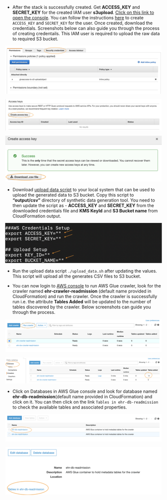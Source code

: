 - After the stack is successfully created. Get **ACCESS_KEY** and **SECRET_KEY** for the created IAM user **s3upload**. [Click on this link to open the console](https://console.aws.amazon.com/iam/home?#/users/s3upload). You can follow the instructions [here](https://docs.aws.amazon.com/IAM/latest/UserGuide/id_credentials_access-keys.html#Using_CreateAccessKey) to create `ACCESS_KEY` and `SECRET_KEY` for the user. Once created, download the credentials. Screenshots below can also guide you through the process of creating credentails. This IAM user is required to upload the raw data to required S3 bucket.

![Create Credentials](images/1.png)

![Create Credentials](images/2.png)

![Download Credentials](images/3.png)

- Download [upload data script](upload_data.sh) to your local system that can be used to upload the generated data to S3 bucket. Copy this script to **“output/csv”** directory  of synthetic data generation tool. You need to then update the script as - **ACCESS_KEY** and **SECRET_KEY** from the downloaded credentials file  and **KMS KeyId** and **S3 Bucket name** from CloudFormation output. 

![Update Script](images/5.png)

- Run the upload data script `./upload_data.sh` after updating the values. This script will upload all the generates CSV files to S3 bucket.

- You can now login to [AWS console](https://console.aws.amazon.com/glue/home?region=us-east-1#catalog:tab=crawlers) to run AWS Glue crawler, look for the crawler named **ehr-crawler-readmission** (default name provided in CloudFormation) and run the crawler. Once the crawler is successfully run i.e. the attribute **Tables Added** will be updated to the number of tables discovered by the crawler. Below screenshots can guide you through the process.

![Run Crawler](images/6.png)

![Run Crawler](images/7.png)

- Click on Databases in AWS Glue console and look for database named **ehr-db-readmission**(default name provided in CloudFormation) and click on it. You can then click on the link `Tables in ehr-db-readmission` to check the available tables and associated properties. 

![Glue Database](images/8.png)

![Glue Database](images/9.png)
